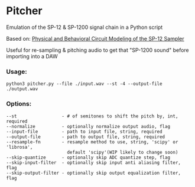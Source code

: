 # Pitcher

Emulation of the SP-12 & SP-1200 signal chain in a Python script

Based on: [Physical and Behavioral Circuit Modeling of the SP-12
Sampler](https://ccrma.stanford.edu/~dtyeh/sp12/yeh2007icmcsp12slides.pdf)

Useful for re-sampling & pitching audio to get that "SP-1200 sound" before importing into a DAW

### Usage:
```
python3 pitcher.py --file ./input.wav --st -4 --output-file ./output.wav
```

### Options:
```
--st                 - # of semitones to shift the pitch by, int, required
--normalize          - optionally normalize output audio, flag
--input-file         - path to input file, string, required
--output-file        - path to output file, string, required
--resample-fn        - resample method to use, string, 'scipy' or 'librosa',
                       default 'scipy'(WIP likely to change soon)
--skip-quantize      - optionally skip ADC quantize step, flag
--skip-input-filter  - optionally skip input anti aliasing filter, flag
--skip-output-filter - optionally skip output equalization filter, flag
```
